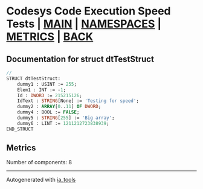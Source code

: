 # Codesys Code Execution Speed Tests | [MAIN] | [NAMESPACES] | [METRICS] | [BACK]  

## Documentation for struct dtTestStruct  

```pascal
//  
STRUCT dtTestStruct:
    dummy1 : USINT := 255;
    Elem1 : INT := -1;
    Id : DWORD := 215215126;
    IdText : STRING[None] := 'Testing for speed';
    dummy2 : ARRAY[0..11] OF DWORD;
    dummy4 : BOOL := FALSE;
    dummy5 : STRING[255] := 'Big array';
    dummy6 : LINT := 1211212723838939;
END_STRUCT
```

## Metrics  

Number of components: 8  

---
Autogenerated with [ia_tools](https://github.com/tkucic/ia_tools)  

[MAIN]: ../../../../index_st.md
[NAMESPACES]: ../../nsList_st.md
[METRICS]: ../../../metrics_st.md
[BACK]: ../nsMain_st.md
